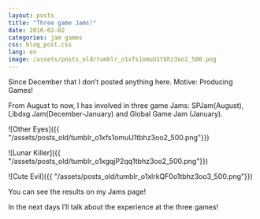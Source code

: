 ```yaml
---
layout: posts
title: "Three game Jams!"
date: 2016-02-02
categories: jam games
css: blog_post.css
lang: en
image: /assets/posts_old/tumblr_o1xfs1omuU1tbhz3oo2_500.png
---
```


Since December that I don’t posted anything here. Motive: Producing Games!<!--break-->

From August to now, I has involved in three game Jams: SPJam(August), Libdxg Jam(December-January) and Global Game Jam (January).

![Other Eyes]({{ "/assets/posts_old/tumblr_o1xfs1omuU1tbhz3oo2_500.png"}})

![Lunar Killer]({{ "/assets/posts_old/tumblr_o1xgqjP2qq1tbhz3oo2_500.png"}})

![Cute Evil]({{ "/assets/posts_old/tumblr_o1xlrkQF0o1tbhz3oo3_500.png"}})

You can see the results on my Jams page!

In the next days I’ll talk about the experience at the three games!
